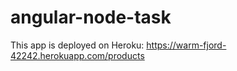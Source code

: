 # angular-node-task
This app is deployed on Heroku: https://warm-fjord-42242.herokuapp.com/products
